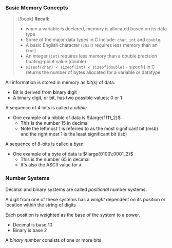 ### Basic Memory Concepts

> [!book] **Recall:** 
> - when a variable is declared, memory is allocated based on its data type
> - Some of the major data types in C include: `char`, `int` and `double`.
> - A basic English character (`char`) requires less memory than an (`int`)
> - An integer (`int`) requires less memory than a double precision floating-point value (double)
> - `sizeof(char) < sizeof(int) < sizeof(double)` - sizeof() in C returns the number of bytes allocated for a variable or datatype.

All information is stored in memory as *bit(s)* of data.
- Bit is derived from **b**inary **d**igit
- A binary digit, or bit, has two possible values; 0 or 1

A sequence of 4-bits is called a *nibble*
- One example of a nibble of data is $\large{1111_2}$
	- This is the number 15 in decimal
	- Note the leftmost 1 is referred to as the most significant bit (msb) and the right most 1 is the least significant bit (lsb)

A sequence of 8-bits is called a *byte*
- One example of a byte of data is $\large{0100\;0001_2}$
	- This is the number 65 in decimal
	- It's also the ASCII value for `A`

### Number Systems

Decimal and binary systems are called *positional* number systems.

A digit from one of these systems has a *weight* dependent on its position or location within the string of digits

Each position is weighted as the base of the system to a power.
- Decimal is base 10
- Binary is base 2

A *binary number* consists of one or more bits